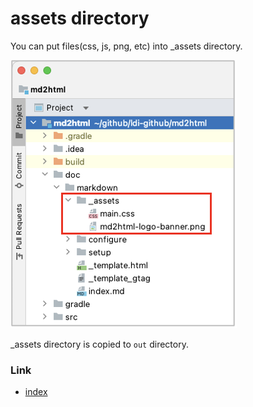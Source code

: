 # assets directory

You can put files(css, js, png, etc) into _assets directory.

![](_images/assets.png)

_assets directory is copied to `out` directory.

### Link

- [index](../index.md)
